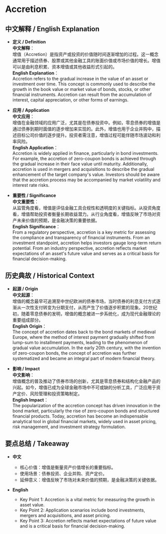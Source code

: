 # Accretion

## 中文解释 / English Explanation

* **定义 / Definition**  
  **中文解释**：  
  增值（Accretion）是指资产或投资的价值随时间逐渐增加的过程。这一概念通常用于描述债券、股票或其他金融工具的账面价值或市场价值的增长。增值可以是由利息积累、资本增值或其他收益形式引起的。  
  **English Explanation**：  
  Accretion refers to the gradual increase in the value of an asset or investment over time. This concept is commonly used to describe the growth in the book value or market value of bonds, stocks, or other financial instruments. Accretion can result from the accumulation of interest, capital appreciation, or other forms of earnings.

* **应用 / Application**  
  **中文应用**：  
  增值在金融领域的应用广泛，尤其是在债券投资中。例如，零息债券的增值是通过债券到期时面值的逐步增加来实现的。此外，增值也用于企业并购中，描述目标公司价值的逐步提升。投资者需注意，增值过程可能伴随市场波动和利率风险。  
  **English Application**：  
  Accretion is widely applied in finance, particularly in bond investments. For example, the accretion of zero-coupon bonds is achieved through the gradual increase in their face value until maturity. Additionally, accretion is used in mergers and acquisitions to describe the gradual enhancement of the target company's value. Investors should be aware that the accretion process may be accompanied by market volatility and interest rate risks.

* **重要性 / Significance**  
  **中文重要性**：  
  从监管角度看，增值是评估金融工具合规性和透明度的关键指标。从投资角度看，增值帮助投资者衡量长期收益潜力。从行业角度看，增值反映了市场对资产未来价值的预期，是金融决策的重要依据。  
  **English Significance**：  
  From a regulatory perspective, accretion is a key metric for assessing the compliance and transparency of financial instruments. From an investment standpoint, accretion helps investors gauge long-term return potential. From an industry perspective, accretion reflects market expectations of an asset's future value and serves as a critical basis for financial decision-making.

## 历史典故 / Historical Context

* **起源 / Origin**  
  **中文起源**：  
  增值的概念最早可追溯至中世纪欧洲的债券市场，当时债券的利息支付方式逐渐从一次性支付转变为分期支付，从而产生了价值逐步积累的现象。20世纪初，随着零息债券的发明，增值的概念被进一步系统化，成为现代金融理论的重要组成部分。  
  **English Origin**：  
  The concept of accretion dates back to the bond markets of medieval Europe, where the method of interest payment gradually shifted from lump-sum to installment payments, leading to the phenomenon of gradual value accumulation. In the early 20th century, with the invention of zero-coupon bonds, the concept of accretion was further systematized and became an integral part of modern financial theory.

* **影响 / Impact**  
  **中文影响**：  
  增值概念的普及推动了债券市场的创新，尤其是零息债券和结构化金融产品的兴起。如今，增值已成为全球金融市场中不可或缺的分析工具，广泛应用于资产定价、风险管理和投资策略制定。  
  **English Impact**：  
  The popularization of the accretion concept has driven innovation in the bond market, particularly the rise of zero-coupon bonds and structured financial products. Today, accretion has become an indispensable analytical tool in global financial markets, widely used in asset pricing, risk management, and investment strategy formulation.

## 要点总结 / Takeaway

* **中文**  
  - 核心价值：增值是衡量资产价值增长的重要指标。  
  - 使用场景：债券投资、企业并购、资产定价。  
  - 延伸意义：增值反映了市场对未来价值的预期，是金融决策的关键依据。

* **English**  
  - Key Point 1: Accretion is a vital metric for measuring the growth in asset value.  
  - Key Point 2: Application scenarios include bond investments, mergers and acquisitions, and asset pricing.  
  - Key Point 3: Accretion reflects market expectations of future value and is a critical basis for financial decision-making.
